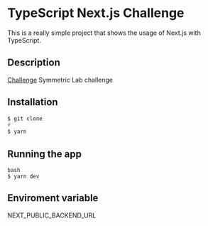 # TypeScript Next.js Challenge

This is a really simple project that shows the usage of Next.js with TypeScript.

## Description

[Challenge](https://front-symmetrics-challenge.vercel.app/) Symmetric Lab challenge

## Installation

```bash
$ git clone
#
$ yarn
```

## Running the app

```
bash
$ yarn dev
```

## Enviroment variable

NEXT_PUBLIC_BACKEND_URL
